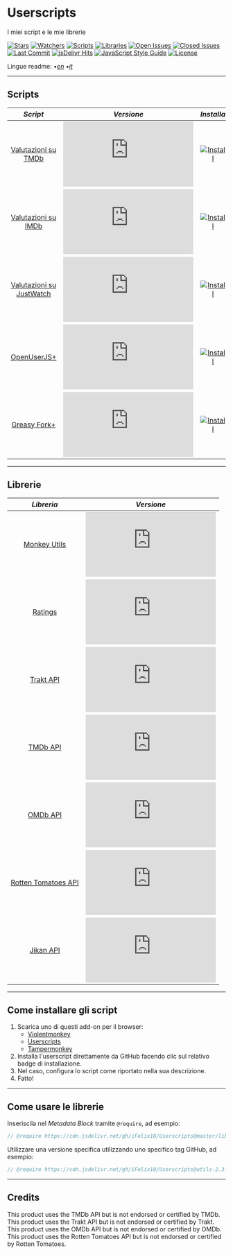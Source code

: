# Userscripts

I miei script e le mie librerie

[![Stars][stars-badge]][stars-link]
[![Watchers][watchers-badge]][watchers-link]
[![Scripts][scripts-badge]][scripts-link]
[![Libraries][libraries-badge]][libraries-link]
[![Open Issues][open-issues-badge]][open-issues-link]
[![Closed Issues][closed-issues-badge]][closed-issues-link]
[![Last Commit][last-commit-badge]][last-commit-link]
[![jsDelivr Hits][jsdelivr-hits-badge]][jsdelivr-hits-link]
[![JavaScript Style Guide][style-guide-badge]][style-guide-link]
[![License][license-badge]][license-link]

Lingue readme:
•[_en_][readme-en]
•[_it_][readme-it]

---

## Scripts

|                       _Script_                        |                        _Versione_                        |                         _Installa_                         |
| :---------------------------------------------------: | :------------------------------------------------------: | :--------------------------------------------------------: |
|      [Valutazioni su TMDb][ratings-on-tmdb-link]      |   [![Version][ratings-on-tmdb-version]][scripts-link]    |   [![Install][install-badge]][ratings-on-tmdb-download]    |
|      [Valutazioni su IMDb][ratings-on-imdb-link]      |   [![Version][ratings-on-imdb-version]][scripts-link]    |   [![Install][install-badge]][ratings-on-imdb-download]    |
| [Valutazioni su JustWatch][ratings-on-justwatch-link] | [![Version][ratings-on-justwatch-version]][scripts-link] | [![Install][install-badge]][ratings-on-justwatch-download] |
|          [OpenUserJS+][openuserjs-plus-link]          |   [![Version][openuserjs-plus-version]][scripts-link]    |   [![Install][install-badge]][openuserjs-plus-download]    |
|         [Greasy Fork+][greasyfork-plus-link]          |   [![Version][greasyfork-plus-version]][scripts-link]    |   [![Install][install-badge]][greasyfork-plus-download]    |

---

## Librerie

|                 _Libreria_                 |                      _Versione_                      |
| :----------------------------------------: | :--------------------------------------------------: |
|         [Monkey Utils][utils-link]         |     [![Version][utils-version]][libraries-link]      |
|          [Ratings][ratings-link]           |    [![Version][ratings-version]][libraries-link]     |
|          [Trakt API][trakt-link]           |     [![Version][trakt-version]][libraries-link]      |
|           [TMDb API][tmdb-link]            |      [![Version][tmdb-version]][libraries-link]      |
|           [OMDb API][omdb-link]            |      [![Version][omdb-version]][libraries-link]      |
| [Rotten Tomatoes API][rottentomatoes-link] | [![Version][rottentomatoes-version]][libraries-link] |
|          [Jikan API][jikan-link]           |     [![Version][jikan-version]][libraries-link]      |

---

## Come installare gli script

1. Scarica uno di questi add-on per il browser:
    * [Violentmonkey][violentmonkey-link]
    * [Userscripts][userscripts-link]
    * [Tampermonkey][tampermonkey-link]
2. Installa l'userscript direttamente da GitHub facendo clic sul relativo badge di installazione.
3. Nel caso, configura lo script come riportato nella sua descrizione.
4. Fatto!

---

## Come usare le librerie

Inseriscila nel _Metadata Block_ tramite `@require`, ad esempio:

```JavaScript
// @require https://cdn.jsdelivr.net/gh/iFelix18/Userscripts@master/lib/utils/utils.min.js
```

Utilizzare una versione specifica utilizzando uno specifico tag GitHub, ad esempio:

```JavaScript
// @require https://cdn.jsdelivr.net/gh/iFelix18/Userscripts@utils-2.3.0/lib/utils/utils.min.js
```

---

## Credits

This product uses the TMDb API but is not endorsed or certified by TMDb.  
This product uses the Trakt API but is not endorsed or certified by Trakt.  
This product uses the OMDb API but is not endorsed or certified by OMDb.  
This product uses the Rotten Tomatoes API but is not endorsed or certified by Rotten Tomatoes.  

[stars-badge]: https://flat.badgen.net/github/stars/iFelix18/Userscripts
[stars-link]: https://github.com/iFelix18/Userscripts/stargazers
[watchers-badge]: https://flat.badgen.net/github/watchers/iFelix18/Userscripts
[watchers-link]: https://github.com/iFelix18/Userscripts/watchers
[scripts-badge]: https://flat.badgen.net/badge/scripts/5/orange
[scripts-link]: https://github.com/iFelix18/Userscripts/tree/master/userscripts
[libraries-badge]: https://flat.badgen.net/badge/libraries/7/orange
[libraries-link]: https://github.com/iFelix18/Userscripts/tree/master/src/lib
[open-issues-badge]: https://flat.badgen.net/github/open-issues/iFelix18/Userscripts
[open-issues-link]: https://github.com/iFelix18/Userscripts/issues
[closed-issues-badge]: https://flat.badgen.net/github/closed-issues/iFelix18/Userscripts
[closed-issues-link]: https://github.com/iFelix18/Userscripts/issues?q=is%3Aissue+is%3Aclosed
[last-commit-badge]: https://flat.badgen.net/github/last-commit/iFelix18/Userscripts
[last-commit-link]: https://github.com/iFelix18/Userscripts/commits/master
[jsdelivr-hits-badge]: https://flat.badgen.net/jsdelivr/hits/gh/iFelix18/Userscripts?color=FF5627
[jsdelivr-hits-link]: https://www.jsdelivr.com/package/gh/iFelix18/Userscripts
[style-guide-badge]: https://flat.badgen.net/badge/code%20style/standard/44CC11
[style-guide-link]: https://standardjs.com
[license-badge]: https://flat.badgen.net/github/license/iFelix18/Userscripts
[license-link]: https://github.com/iFelix18/Userscripts/blob/master/LICENSE.md

[readme-en]: /README.md "English"
[readme-it]: /README.it.md "Italiano"

[install-badge]: https://flat.badgen.net/badge/install%20directly%20from/GitHub/blue "Clicca qui!"

[scripts-link]: #scripts

[ratings-on-tmdb-link]: /docs/scripts/ratings-on-tmdb.it.md "Più info"
[ratings-on-imdb-link]: /docs/scripts/ratings-on-imdb.it.md "Più info"
[ratings-on-justwatch-link]: /docs/scripts/ratings-on-justwatch.it.md "Più info"
[openuserjs-plus-link]: /docs/scripts/openuserjs-plus.it.md "Più info"
[greasyfork-plus-link]: /docs/scripts/greasyfork-plus.it.md "Più info"

[ratings-on-tmdb-version]: https://flat.badgen.net/runkit/iFelix18/version/iFelix18/Userscripts/master/userscripts/meta/ratings-on-tmdb.meta.js
[ratings-on-imdb-version]: https://flat.badgen.net/runkit/iFelix18/version/iFelix18/Userscripts/master/userscripts/meta/ratings-on-imdb.meta.js
[ratings-on-justwatch-version]: https://flat.badgen.net/runkit/iFelix18/version/iFelix18/Userscripts/master/userscripts/meta/ratings-on-justwatch.meta.js
[openuserjs-plus-version]: https://flat.badgen.net/runkit/iFelix18/version/iFelix18/Userscripts/master/userscripts/meta/openuserjs-plus.meta.js
[greasyfork-plus-version]: https://flat.badgen.net/runkit/iFelix18/version/iFelix18/Userscripts/master/userscripts/meta/greasyfork-plus.meta.js

[ratings-on-tmdb-download]: https://raw.githubusercontent.com/iFelix18/Userscripts/master/userscripts/ratings-on-tmdb.user.js "Clicca qui!"
[ratings-on-imdb-download]: https://raw.githubusercontent.com/iFelix18/Userscripts/master/userscripts/ratings-on-imdb.user.js "Clicca qui!"
[ratings-on-justwatch-download]: https://raw.githubusercontent.com/iFelix18/Userscripts/master/userscripts/ratings-on-justwatch.user.js "Clicca qui!"
[openuserjs-plus-download]: https://raw.githubusercontent.com/iFelix18/Userscripts/master/userscripts/openuserjs-plus.user.js "Clicca qui!"
[greasyfork-plus-download]: https://raw.githubusercontent.com/iFelix18/Userscripts/master/userscripts/greasyfork-plus.user.js "Clicca qui!"

[libraries-link]: #libraries

[utils-link]: /docs/libraries/utils.md "Più info"
[ratings-link]: /docs/libraries/ratings.md "Più info"
[trakt-link]: /docs/libraries/trakt.md "Più info"
[tmdb-link]: /docs/libraries/tmdb.md "Più info"
[omdb-link]: /docs/libraries/omdb.md "Più info"
[rottentomatoes-link]: /docs/libraries/rottentomatoes.md "Più info"
[jikan-link]: /docs/libraries/jikan.md "Più info"

[utils-version]: https://flat.badgen.net/runkit/iFelix18/version/iFelix18/Userscripts/master/lib/utils/utils.min.js
[ratings-version]: https://flat.badgen.net/runkit/iFelix18/version/iFelix18/Userscripts/master/lib/utils/ratings.min.js
[trakt-version]: https://flat.badgen.net/runkit/iFelix18/version/iFelix18/Userscripts/master/lib/api/trakt.min.js
[tmdb-version]: https://flat.badgen.net/runkit/iFelix18/version/iFelix18/Userscripts/master/lib/api/tmdb.min.js
[omdb-version]: https://flat.badgen.net/runkit/iFelix18/version/iFelix18/Userscripts/master/lib/api/omdb.min.js
[rottentomatoes-version]: https://flat.badgen.net/runkit/iFelix18/version/iFelix18/Userscripts/master/lib/api/rottentomatoes.min.js
[jikan-version]: https://flat.badgen.net/runkit/iFelix18/version/iFelix18/Userscripts/master/lib/api/jikan.min.js

[violentmonkey-link]: https://violentmonkey.github.io/
[userscripts-link]: https://github.com/quoid/userscripts
[tampermonkey-link]: https://www.tampermonkey.net/
